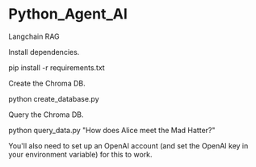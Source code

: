 # Python_Agent_AI

Langchain RAG 

Install dependencies.

   pip install -r requirements.txt

Create the Chroma DB.

   python create_database.py

Query the Chroma DB.

  python query_data.py "How does Alice meet the Mad Hatter?"

You'll also need to set up an OpenAI account (and set the OpenAI key in your environment variable) for this to work.
